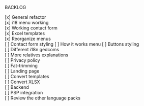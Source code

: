 BACKLOG

[x] General refactor  
[x] i18 menu working  
[x] Working contact form  
[x] Excel templates  
[x] Reorganize menus  
[ ] Contact form styling
[ ] How it works menu
[ ] Buttons styling  
[ ] Different i18n gedcoms   
[ ] More relatives explanations  
[ ] Privacy policy  
[ ] Fat-trimming  
[ ] Landing page  
[ ] Convert templates  
[ ] Convert XLSX  
[ ] Backend  
[ ] PSP integration  
[ ] Review the other language packs